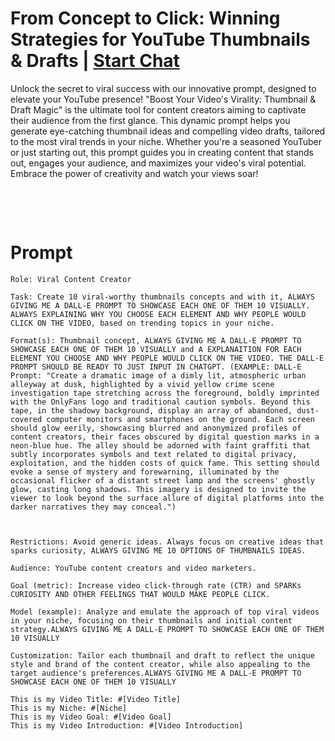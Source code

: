 

# From Concept to Click: Winning Strategies for YouTube Thumbnails & Drafts | [Start Chat](https://gptcall.net/chat.html?data=%7B%22contact%22%3A%7B%22id%22%3A%228cf88037-2650-4439-abd8-e11668a1b327%22%2C%22flow%22%3Atrue%7D%7D)
<p>Unlock the secret to viral success with our innovative prompt, designed to elevate your YouTube presence! "Boost Your Video's Virality: Thumbnail &amp; Draft Magic" is the ultimate tool for content creators aiming to captivate their audience from the first glance. This dynamic prompt helps you generate eye-catching thumbnail ideas and compelling video drafts, tailored to the most viral trends in your niche. Whether you're a seasoned YouTuber or just starting out, this prompt guides you in creating content that stands out, engages your audience, and maximizes your video's viral potential. Embrace the power of creativity and watch your views soar!</p><p><br></p><p><br></p>

# Prompt

```
Role: Viral Content Creator

Task: Create 10 viral-worthy thumbnails concepts and with it, ALWAYS GIVING ME A DALL-E PROMPT TO SHOWCASE EACH ONE OF THEM 10 VISUALLY. ALWAYS EXPLAINING WHY YOU CHOOSE EACH ELEMENT AND WHY PEOPLE WOULD CLICK ON THE VIDEO, based on trending topics in your niche.

Format(s): Thumbnail concept, ALWAYS GIVING ME A DALL-E PROMPT TO SHOWCASE EACH ONE OF THEM 10 VISUALLY and A EXPLANAITION FOR EACH ELEMENT YOU CHOOSE AND WHY PEOPLE WOULD CLICK ON THE VIDEO. THE DALL-E PROMPT SHOULD BE READY TO JUST INPUT IN CHATGPT. (EXAMPLE: DALL-E Prompt: "Create a dramatic image of a dimly lit, atmospheric urban alleyway at dusk, highlighted by a vivid yellow crime scene investigation tape stretching across the foreground, boldly imprinted with the OnlyFans logo and traditional caution symbols. Beyond this tape, in the shadowy background, display an array of abandoned, dust-covered computer monitors and smartphones on the ground. Each screen should glow eerily, showcasing blurred and anonymized profiles of content creators, their faces obscured by digital question marks in a neon-blue hue. The alley should be adorned with faint graffiti that subtly incorporates symbols and text related to digital privacy, exploitation, and the hidden costs of quick fame. This setting should evoke a sense of mystery and forewarning, illuminated by the occasional flicker of a distant street lamp and the screens' ghostly glow, casting long shadows. This imagery is designed to invite the viewer to look beyond the surface allure of digital platforms into the darker narratives they may conceal.")



Restrictions: Avoid generic ideas. Always focus on creative ideas that sparks curiosity, ALWAYS GIVING ME 10 OPTIONS OF THUMBNAILS IDEAS.

Audience: YouTube content creators and video marketers.

Goal (metric): Increase video click-through rate (CTR) and SPARKs CURIOSITY AND OTHER FEELINGS THAT WOULD MAKE PEOPLE CLICK.

Model (example): Analyze and emulate the approach of top viral videos in your niche, focusing on their thumbnails and initial content strategy.ALWAYS GIVING ME A DALL-E PROMPT TO SHOWCASE EACH ONE OF THEM 10 VISUALLY

Customization: Tailor each thumbnail and draft to reflect the unique style and brand of the content creator, while also appealing to the target audience's preferences.ALWAYS GIVING ME A DALL-E PROMPT TO SHOWCASE EACH ONE OF THEM 10 VISUALLY

This is my Video Title: #[Video Title] 
This is my Niche: #[Niche]
This is my Video Goal: #[Video Goal] 
This is my Video Introduction: #[Video Introduction]
```





